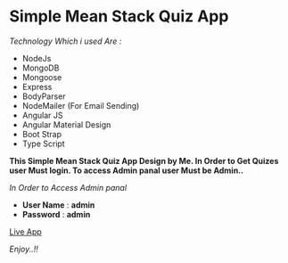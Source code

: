# Simple Mean Stack Quiz App

*Technology Which i used Are :*

- NodeJs
- MongoDB
- Mongoose
- Express
- BodyParser
- NodeMailer (For Email Sending)
- Angular JS
- Angular Material Design
- Boot Strap
- Type Script

**This Simple Mean Stack Quiz App Design by Me. In Order to Get Quizes user Must login. To access Admin panal user Must be Admin..**

*In Order to Access Admin panal*

- **User Name** : **admin** 
- **Password** : **admin**

[Live App](https://quiz-app.herokuapp.com/)

*Enjoy..!!*


